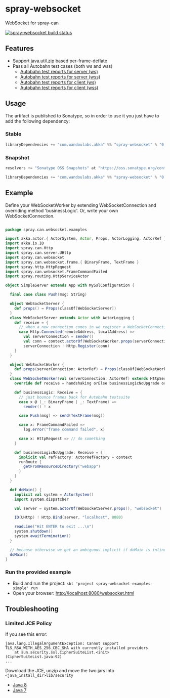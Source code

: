 spray-websocket
===============

WebSocket for spray-can

<a href="https://travis-ci.org/wandoulabs/spray-websocket"><img src="https://travis-ci.org/wandoulabs/spray-websocket.png" alt="spray-websocket build status"></a> 

## Features
* Support java.util.zip based per-frame-deflate
* Pass all Autobahn test cases (both ws and wss)
   * [Autobahn test reports for server (ws)](http://wandoulabs.github.io/spray-websocket/autobahn-reports/ws/servers/index.html)
   * [Autobahn test reports for server (wss)](http://wandoulabs.github.io/spray-websocket/autobahn-reports/wss/servers/index.html)
   * [Autobahn test reports for client (ws)](http://wandoulabs.github.io/spray-websocket/autobahn-reports/ws/clients/index.html)
   * [Autobahn test reports for client (wss)](http://wandoulabs.github.io/spray-websocket/autobahn-reports/wss/clients/index.html)

## Usage
The artifact is published to Sonatype, so in order to use it you just have to add the following dependency:

### Stable
```scala
libraryDependencies += "com.wandoulabs.akka" %% "spray-websocket" % "0.1.2-RC1"
```

### Snapshot
```scala
resolvers += "Sonatype OSS Snapshots" at "https://oss.sonatype.org/content/repositories/snapshots"

libraryDependencies += "com.wandoulabs.akka" %% "spray-websocket" % "0.1.3-SNAPSHOT"
```

## Example
Define your WebSocketWorker by extending WebSocketConnection and overriding method 'businessLogic'.
Or, write your own WebSocketConnection.

```scala

package spray.can.websocket.examples

import akka.actor.{ ActorSystem, Actor, Props, ActorLogging, ActorRef }
import akka.io.IO
import spray.can.Http
import spray.can.server.UHttp
import spray.can.websocket
import spray.can.websocket.frame.{ BinaryFrame, TextFrame }
import spray.http.HttpRequest
import spray.can.websocket.FrameCommandFailed
import spray.routing.HttpServiceActor

object SimpleServer extends App with MySslConfiguration {

  final case class Push(msg: String)

  object WebSocketServer {
    def props() = Props(classOf[WebSocketServer])
  }
  class WebSocketServer extends Actor with ActorLogging {
    def receive = {
      // when a new connection comes in we register a WebSocketConnection actor as the per connection handler
      case Http.Connected(remoteAddress, localAddress) =>
        val serverConnection = sender()
        val conn = context.actorOf(WebSocketWorker.props(serverConnection))
        serverConnection ! Http.Register(conn)
    }
  }

  object WebSocketWorker {
    def props(serverConnection: ActorRef) = Props(classOf[WebSocketWorker], serverConnection)
  }
  class WebSocketWorker(val serverConnection: ActorRef) extends HttpServiceActor with websocket.WebSocketServerConnection {
    override def receive = handshaking orElse businessLogicNoUpgrade orElse closeLogic

    def businessLogic: Receive = {
      // just bounce frames back for Autobahn testsuite
      case x @ (_: BinaryFrame | _: TextFrame) =>
        sender() ! x

      case Push(msg) => send(TextFrame(msg))

      case x: FrameCommandFailed =>
        log.error("frame command failed", x)

      case x: HttpRequest => // do something
    }

    def businessLogicNoUpgrade: Receive = {
      implicit val refFactory: ActorRefFactory = context
      runRoute {
        getFromResourceDirectory("webapp")
      }
    }
  }

  def doMain() {
    implicit val system = ActorSystem()
    import system.dispatcher

    val server = system.actorOf(WebSocketServer.props(), "websocket")

    IO(UHttp) ! Http.Bind(server, "localhost", 8080)

    readLine("Hit ENTER to exit ...\n")
    system.shutdown()
    system.awaitTermination()
  }

  // because otherwise we get an ambiguous implicit if doMain is inlined
  doMain()
}

```

### Run the provided example

* Build and run the project: `sbt 'project spray-websocket-examples-simple' run`
* Open your browser: [http://localhost:8080/websocket.html](http://localhost:8080/websocket.html)

## Troubleshooting
### Limited JCE Policy

If you see this error:
```
java.lang.IllegalArgumentException: Cannot support TLS_RSA_WITH_AES_256_CBC_SHA with currently installed providers
    at sun.security.ssl.CipherSuiteList.<init>(CipherSuiteList.java:92)
...
```

Download the JCE, unzip and move the two jars into `<java_install_dir>lib/security`

* [Java 8](http://www.oracle.com/technetwork/java/javase/downloads/jce8-download-2133166.html)
* [Java 7](http://www.oracle.com/technetwork/java/javase/downloads/jce-7-download-432124.html)

